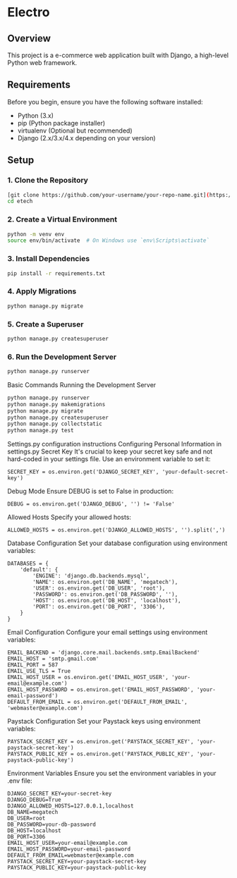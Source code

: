 # Electro

## Overview

This project is a e-commerce web application built with Django, a high-level Python web framework. 

## Requirements

Before you begin, ensure you have the following software installed:

- Python (3.x)
- pip (Python package installer)
- virtualenv (Optional but recommended)
- Django (2.x/3.x/4.x depending on your version)

## Setup

### 1. Clone the Repository

```bash
[git clone https://github.com/your-username/your-repo-name.git](https://github.com/Olamideodetunde/megatech.git)
cd etech
```
### 2. Create a Virtual Environment
```bash
python -m venv env
source env/bin/activate  # On Windows use `env\Scripts\activate`
```
### 3. Install Dependencies
```bash
pip install -r requirements.txt
```
### 4. Apply Migrations
```bash
python manage.py migrate
```
### 5. Create a Superuser
```bash
python manage.py createsuperuser

```
### 6. Run the Development Server
```bash
python manage.py runserver

```
Basic Commands
Running the Development Server
```bash
python manage.py runserver
python manage.py makemigrations
python manage.py migrate
python manage.py createsuperuser
python manage.py collectstatic
python manage.py test

```
Settings.py configuration instructions
Configuring Personal Information in settings.py
Secret Key
It's crucial to keep your secret key safe and not hard-coded in your settings file. Use an environment variable to set it:
```
SECRET_KEY = os.environ.get('DJANGO_SECRET_KEY', 'your-default-secret-key')
```
Debug Mode
Ensure DEBUG is set to False in production:
```
DEBUG = os.environ.get('DJANGO_DEBUG', '') != 'False'
```
Allowed Hosts
Specify your allowed hosts:
```
ALLOWED_HOSTS = os.environ.get('DJANGO_ALLOWED_HOSTS', '').split(',')
```
Database Configuration
Set your database configuration using environment variables:
```
DATABASES = {
    'default': {
        'ENGINE': 'django.db.backends.mysql', 
        'NAME': os.environ.get('DB_NAME', 'megatech'),
        'USER': os.environ.get('DB_USER', 'root'),
        'PASSWORD': os.environ.get('DB_PASSWORD', ''),
        'HOST': os.environ.get('DB_HOST', 'localhost'),
        'PORT': os.environ.get('DB_PORT', '3306'),
    }
}
```
Email Configuration
Configure your email settings using environment variables:
```
EMAIL_BACKEND = 'django.core.mail.backends.smtp.EmailBackend'
EMAIL_HOST = 'smtp.gmail.com'
EMAIL_PORT = 587
EMAIL_USE_TLS = True
EMAIL_HOST_USER = os.environ.get('EMAIL_HOST_USER', 'your-email@example.com')
EMAIL_HOST_PASSWORD = os.environ.get('EMAIL_HOST_PASSWORD', 'your-email-password')
DEFAULT_FROM_EMAIL = os.environ.get('DEFAULT_FROM_EMAIL', 'webmaster@example.com')
```
Paystack Configuration
Set your Paystack keys using environment variables:

```
PAYSTACK_SECRET_KEY = os.environ.get('PAYSTACK_SECRET_KEY', 'your-paystack-secret-key')
PAYSTACK_PUBLIC_KEY = os.environ.get('PAYSTACK_PUBLIC_KEY', 'your-paystack-public-key')
```
Environment Variables
Ensure you set the environment variables in your .env file:
```
DJANGO_SECRET_KEY=your-secret-key
DJANGO_DEBUG=True
DJANGO_ALLOWED_HOSTS=127.0.0.1,localhost
DB_NAME=megatech
DB_USER=root
DB_PASSWORD=your-db-password
DB_HOST=localhost
DB_PORT=3306
EMAIL_HOST_USER=your-email@example.com
EMAIL_HOST_PASSWORD=your-email-password
DEFAULT_FROM_EMAIL=webmaster@example.com
PAYSTACK_SECRET_KEY=your-paystack-secret-key
PAYSTACK_PUBLIC_KEY=your-paystack-public-key
```



